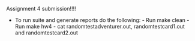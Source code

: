 Assignment 4 submission!!!!

- To run suite and generate reports do the following:
      - Run make clean
      - Run make hw4 
      - cat randomtestadventurer.out, randomtestcard1.out and randomtestcard2.out 
